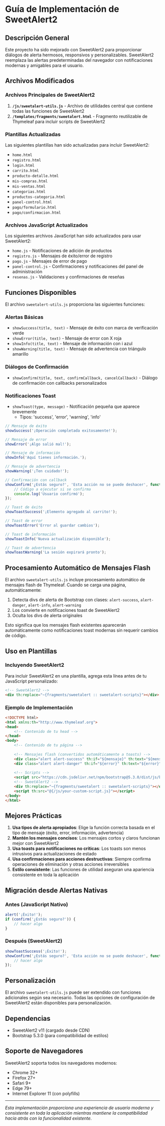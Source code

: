 # Guía de Implementación de SweetAlert2

## Descripción General

Este proyecto ha sido mejorado con SweetAlert2 para proporcionar diálogos de alerta hermosos, responsivos y personalizables. SweetAlert2 reemplaza las alertas predeterminadas del navegador con notificaciones modernas y amigables para el usuario.

## Archivos Modificados

### Archivos Principales de SweetAlert2

1. **`/js/sweetalert-utils.js`** - Archivo de utilidades central que contiene todas las funciones de SweetAlert2
2. **`/templates/fragments/sweetalert.html`** - Fragmento reutilizable de Thymeleaf para incluir scripts de SweetAlert2

### Plantillas Actualizadas

Las siguientes plantillas han sido actualizadas para incluir SweetAlert2:

- `home.html`
- `registro.html`
- `login.html`
- `carrito.html`
- `producto-detalle.html`
- `mis-compras.html`
- `mis-ventas.html`
- `categorias.html`
- `productos-categoria.html`
- `panel-control.html`
- `pago/formulario.html`
- `pago/confirmacion.html`

### Archivos JavaScript Actualizados

Los siguientes archivos JavaScript han sido actualizados para usar SweetAlert2:

- `home.js` - Notificaciones de adición de productos
- `registro.js` - Mensajes de éxito/error de registro
- `pago.js` - Mensajes de error de pago
- `panel-control.js` - Confirmaciones y notificaciones del panel de administración
- `resenas.js` - Validaciones y confirmaciones de reseñas

## Funciones Disponibles

El archivo `sweetalert-utils.js` proporciona las siguientes funciones:

### Alertas Básicas

- `showSuccess(title, text)` - Mensaje de éxito con marca de verificación verde
- `showError(title, text)` - Mensaje de error con X roja
- `showInfo(title, text)` - Mensaje de información con i azul
- `showWarning(title, text)` - Mensaje de advertencia con triángulo amarillo

### Diálogos de Confirmación

- `showConfirm(title, text, confirmCallback, cancelCallback)` - Diálogo de confirmación con callbacks personalizados

### Notificaciones Toast

- `showToast(type, message)` - Notificación pequeña que aparece brevemente
  - Tipos: 'success', 'error', 'warning', 'info'

```javascript
// Mensaje de éxito
showSuccess('¡Operación completada exitosamente!');

// Mensaje de error
showError('¡Algo salió mal!');

// Mensaje de información
showInfo('Aquí tienes información.');

// Mensaje de advertencia
showWarning('¡Ten cuidado!');

// Confirmación con callback
showConfirm('¿Estás seguro?', 'Esta acción no se puede deshacer', function() {
    // Código a ejecutar si se confirma
    console.log('Usuario confirmó');
});

// Toast de éxito
showToastSuccess('¡Elemento agregado al carrito!');

// Toast de error
showToastError('Error al guardar cambios');

// Toast de información
showToastInfo('Nueva actualización disponible');

// Toast de advertencia
showToastWarning('La sesión expirará pronto');
```

## Procesamiento Automático de Mensajes Flash

El archivo `sweetalert-utils.js` incluye procesamiento automático de mensajes flash de Thymeleaf. Cuando se carga una página, automáticamente:

1. Detecta divs de alerta de Bootstrap con clases: `alert-success`, `alert-danger`, `alert-info`, `alert-warning`
2. Los convierte en notificaciones toast de SweetAlert2
3. Oculta los divs de alerta originales

Esto significa que los mensajes flash existentes aparecerán automáticamente como notificaciones toast modernas sin requerir cambios de código.

## Uso en Plantillas

### Incluyendo SweetAlert2

Para incluir SweetAlert2 en una plantilla, agrega esta línea antes de tu JavaScript personalizado:

```html
<!-- SweetAlert2 -->
<div th:replace="~{fragments/sweetalert :: sweetalert-scripts}"></div>
```

### Ejemplo de Implementación

```html
<!DOCTYPE html>
<html xmlns:th="http://www.thymeleaf.org">
<head>
    <!-- Contenido de tu head -->
</head>
<body>
    <!-- Contenido de tu página -->
    
    <!-- Mensajes flash (convertidos automáticamente a toasts) -->
    <div class="alert alert-success" th:if="${mensaje}" th:text="${mensaje}"></div>
    <div class="alert alert-danger" th:if="${error}" th:text="${error}"></div>
    
    <!-- Scripts -->
    <script src="https://cdn.jsdelivr.net/npm/bootstrap@5.3.0/dist/js/bootstrap.bundle.min.js"></script>
    <!-- SweetAlert2 -->
    <div th:replace="~{fragments/sweetalert :: sweetalert-scripts}"></div>
    <script th:src="@{/js/your-custom-script.js}"></script>
</body>
</html>
```

## Mejores Prácticas

1. **Usa tipos de alerta apropiados**: Elige la función correcta basada en el tipo de mensaje (éxito, error, información, advertencia)
2. **Mantén los mensajes concisos**: Los mensajes cortos y claros funcionan mejor con SweetAlert2
3. **Usa toasts para notificaciones no críticas**: Los toasts son menos intrusivos para actualizaciones de estado
4. **Usa confirmaciones para acciones destructivas**: Siempre confirma operaciones de eliminación y otras acciones irreversibles
5. **Estilo consistente**: Las funciones de utilidad aseguran una apariencia consistente en toda la aplicación

## Migración desde Alertas Nativas

### Antes (JavaScript Nativo)
```javascript
alert('¡Éxito!');
if (confirm('¿Estás seguro?')) {
    // hacer algo
}
```

### Después (SweetAlert2)
```javascript
showToastSuccess('¡Éxito!');
showConfirm('¿Estás seguro?', 'Esta acción no se puede deshacer', function() {
    // hacer algo
});
```

## Personalización

El archivo `sweetalert-utils.js` puede ser extendido con funciones adicionales según sea necesario. Todas las opciones de configuración de SweetAlert2 están disponibles para personalización.

## Dependencias

- SweetAlert2 v11 (cargado desde CDN)
- Bootstrap 5.3.0 (para compatibilidad de estilos)

## Soporte de Navegadores

SweetAlert2 soporta todos los navegadores modernos:
- Chrome 32+
- Firefox 27+
- Safari 9+
- Edge 79+
- Internet Explorer 11 (con polyfills)

---

*Esta implementación proporciona una experiencia de usuario moderna y consistente en toda la aplicación mientras mantiene la compatibilidad hacia atrás con la funcionalidad existente.*